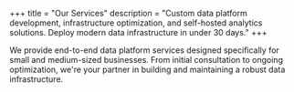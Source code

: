 +++
title = "Our Services"
description = "Custom data platform development, infrastructure optimization, and self-hosted analytics solutions. Deploy modern data infrastructure in under 30 days."
+++

We provide end-to-end data platform services designed specifically for small and medium-sized businesses. From initial consultation to ongoing optimization, we're your partner in building and maintaining a robust data infrastructure.
